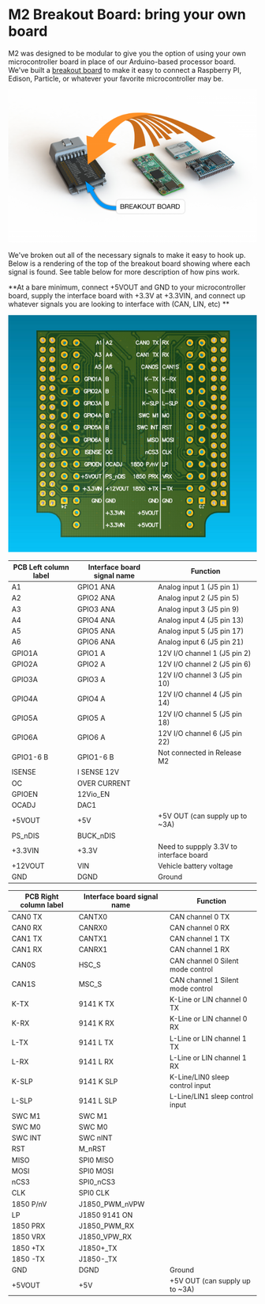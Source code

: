 # M2 Breakout Board: bring your own board

M2 was designed to be modular to give you the option of using your own microcontroller board in place of our Arduino-based processor board. We've built a [breakout board](https://www.macchina.cc/catalog) to make it easy to connect a Raspberry PI, Edison, Particle, or whatever your favorite microcontroller may be.

<img src="/images/breakoutable4f35.png" width="640" />

We've broken out all of the necessary signals to make it easy to hook up. Below is a rendering of the top of the breakout board showing where each signal is found. See table below for more description of how pins work.

**At a bare minimum, connect +5VOUT and GND to your microcontroller board, supply the interface board with +3.3V at +3.3VIN, and connect up whatever signals you are looking to interface with (CAN, LIN, etc) **

<img src="/images/breakout_labels.png" width="640" />

| PCB Left column label | Interface board signal name |Function|
|--------------|---------|---------|
| A1      | GPIO1 ANA | Analog input 1 (J5 pin 1) |
| A2      | GPIO2 ANA |  Analog input 2 (J5 pin 5) |
| A3      | GPIO3 ANA |  Analog input 3 (J5 pin 9) |
| A4      | GPIO4 ANA |  Analog input 4 (J5 pin 13) |
| A5      | GPIO5 ANA |  Analog input 5 (J5 pin 17) |
| A6      | GPIO6 ANA |  Analog input 6 (J5 pin 21) |
| GPIO1A  | GPIO1 A |  12V I/O channel 1    (J5 pin 2) |
| GPIO2A  | GPIO2 A |  12V I/O channel 2    (J5 pin 6) |
| GPIO3A  | GPIO3 A |  12V I/O channel 3    (J5 pin 10) |
| GPIO4A  | GPIO4 A |  12V I/O channel 4    (J5 pin 14) |
| GPIO5A  | GPIO5 A |  12V I/O channel 5    (J5 pin 18) |
| GPIO6A  | GPIO6 A |  12V I/O channel 6    (J5 pin 22) |
| GPIO1-6 B  | GPIO1-6 B |  Not connected in Release M2      |
| ISENSE  | I SENSE 12V |            |
| OC  | OVER CURRENT |            |
| GPIOEN  | 12Vio_EN |             |
| OCADJ  | DAC1 |            |
| +5VOUT  | +5V |+5V OUT (can supply up to ~3A)|
| PS_nDIS  | BUCK_nDIS |             |
| +3.3VIN  | +3.3V | Need to suppply 3.3V to interface board  |
| +12VOUT  | VIN |      Vehicle battery voltage       |
| GND  | DGND |     Ground       |

| PCB Right column label | Interface board signal name |Function|
|--------------|---------| ---------|
| CAN0 TX  | CANTX0 | CAN channel 0 TX |
| CAN0 RX  | CANRX0 | CAN channel 0 RX |
| CAN1 TX  | CANTX1 | CAN channel 1 TX |
| CAN1 RX  | CANRX1 | CAN channel 1 RX |
| CAN0S  | HSC_S | CAN channel 0 Silent mode control |
| CAN1S  | MSC_S | CAN channel 1 Silent mode control |
| K-TX  | 9141 K TX | K-Line or LIN channel 0 TX |
| K-RX  | 9141 K RX | K-Line or LIN channel 0 RX  |
| L-TX  | 9141 L TX | L-Line or LIN channel 1 TX  |
| L-RX  | 9141 L RX | L-Line or LIN channel 1 RX  |
| K-SLP  | 9141 K SLP | K-Line/LIN0 sleep control input  |
| L-SLP  | 9141 L SLP | L-Line/LIN1 sleep control input  |
| SWC M1  | SWC M1 |  |
| SWC M0  | SWC M0 |  |
| SWC INT  | SWC nINT |  |
| RST  | M_nRST |  |
| MISO  | SPI0 MISO |  |
| MOSI  | SPI0 MOSI |  |
| nCS3  | SPI0_nCS3 |  |
| CLK  | SPI0 CLK |  |
| 1850 P/nV  | J1850_PWM_nVPW |  |
| LP | J1850 9141 ON |  |
| 1850 PRX  | J1850_PWM_RX |  |
| 1850 VRX  | J1850_VPW_RX |  |
| 1850 +TX  | J1850+_TX |  |
| 1850 -TX  | J1850-_TX |  |
| GND  | DGND | Ground |
| +5VOUT  | +5V | +5V OUT (can supply up to ~3A)  |
